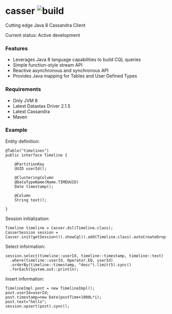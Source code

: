 # casser            ![build](https://travis-ci.org/noorq/casser.svg?branch=master)
Cutting edge Java 8 Cassandra Client

Current status: Active development

### Features

* Leverages Java 8 language capabilities to build CQL queries
* Simple function-style stream API
* Reactive asynchronous and synchronous API
* Provides Java mapping for Tables and User Defined Types

### Requirements

* Only JVM 8
* Latest Datastax Driver 2.1.5
* Latest Cassandra
* Maven

### Example

Entity definition:
```
@Table("timelines")
public interface Timeline {

	@PartitionKey
	UUID userId();
	
	@ClusteringColumn
	@DataTypeName(Name.TIMEUUID)
	Date timestamp();
	
	@Column
	String text();
	
}
```

Session initialization:
```
Timeline timeline = Casser.dsl(Timeline.class);
CasserSession session = Casser.init(getSession()).showCql().add(Timeline.class).autoCreateDrop().get();
```

Select information:
```
session.select(timeline::userId, timeline::timestamp, timeline::text)
  .where(timeline::userId, Operator.EQ, userId)
  .orderBy(timeline::timestamp, "desc").limit(5).sync()
  .forEach(System.out::println);
```

Insert information:
```
TimelineImpl post = new TimelineImpl();
post.userId=userId;
post.timestamp=new Date(postTime+1000L*i);
post.text="hello";
session.upsert(post).sync();
```
